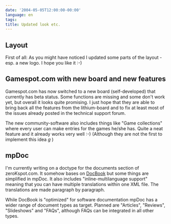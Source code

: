 ```yaml
---
date: '2004-05-05T12:00:00-00:00'
language: en
tags:
title: Updated look etc.
---
```



## Layout

First of all: As you might have noticed I updated some parts of the layout - esp. a new logo. I hope you like it :-)

## Gamespot.com with new board and new features

Gamespot.com has now switched to a new board (self-developed) that currently has beta status. Some functions are missing and some don't work yet, but overall it looks quite promising. I just hope that they are able to bring back all the features from the lithium-board and to fix at least most of the issues already posted in the technical support forum.

The new community-software also includes things like "Game collections" where every user can make entries for the games he/she has. Quite a neat feature and it already works very well :-) (Although they are not the first to implement this idea *g* )

## mpDoc

I'm currently writing on a doctype for the documents section of zeroKspot.com. It somehow bases on <a href="http://www.docbook.org">DocBook</a> but some things are simplified in mpDoc. It also includes "inline-multilanguage support" meaning that you can have multiple translations within one XML file. The translations are made paragraph by paragraph.

While DocBook is "optimized" for software documentation mpDoc has a wider range of document types as target. Planned are "Articles", "Reviews", "Slideshows" and "FAQs", although FAQs can be integrated in all other types.
